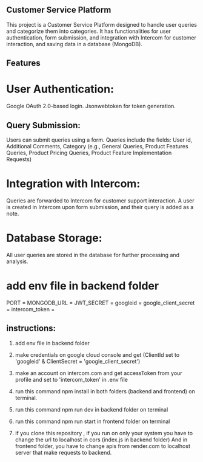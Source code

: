 ## Customer Service Platform

This project is a Customer Service Platform designed to handle user queries and categorize them into categories. It has functionalities for user authentication, form submission, and integration with Intercom for customer interaction, and saving data in a database (MongoDB).

## Features
# User Authentication:
Google OAuth 2.0-based login.
Jsonwebtoken for token generation.

## Query Submission:
Users can submit queries using a form.
Queries include the fields:
User id,
Additional Comments,
Category (e.g., General Queries, Product Features Queries, Product Pricing Queries, Product Feature Implementation Requests)


# Integration with Intercom:
Queries are forwarded to Intercom for customer support interaction.
A user is created in Intercom upon form submission, and their query is added as a note.

# Database Storage:
All user queries are stored in the database for further processing and analysis.

# add env file in backend folder
PORT = 
MONGODB_URL = 
JWT_SECRET = 
googleid = 
google_client_secret = 
intercom_token = 

## instructions:
1. add env file in backend folder
2. make credentials on google cloud console and get (ClientId set to 'googleid' & ClientSecret = 'google_client_secret')
3. make an account on intercom.com and get accessToken from your profile
and set to 'intercom_token' in .env file
4.  run this command npm install in both folders (backend and frontend) on terminal.
5. run this command npm run dev in backend folder on terminal
6. run this command npm run start in frontend folder on terminal

7. if you clone this repository , if you run on only your system you have to change the url to localhost in cors (index.js in backend folder)
And in frontend folder, you have to change apis from render.com to localhost server that make requests to backend.




